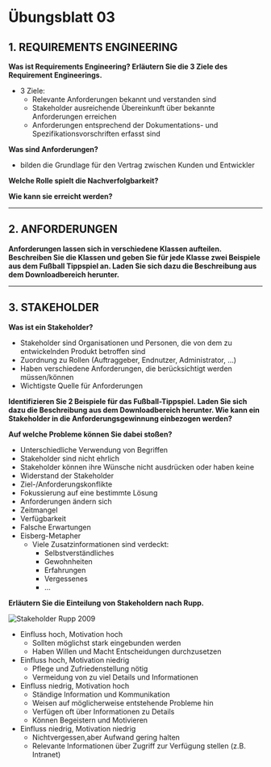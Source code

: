 # Übungsblatt 03
## 1. REQUIREMENTS ENGINEERING
**Was ist Requirements Engineering? Erläutern Sie die 3 Ziele des Requirement Engineerings.**

* 3 Ziele:
  * Relevante Anforderungen bekannt und verstanden sind
  * Stakeholder ausreichende Übereinkunft über bekannte Anforderungen erreichen
  * Anforderungen entsprechend der Dokumentations- und Spezifikationsvorschriften erfasst sind

**Was sind Anforderungen?**
* bilden die Grundlage für den Vertrag zwischen Kunden und Entwickler

**Welche Rolle spielt die Nachverfolgbarkeit?**

**Wie kann sie erreicht werden?**

---
## 2. ANFORDERUNGEN
**Anforderungen lassen sich in verschiedene Klassen aufteilen. Beschreiben Sie die Klassen und geben Sie für jede Klasse zwei Beispiele aus dem Fußball Tippspiel an. Laden Sie sich dazu die Beschreibung aus dem Downloadbereich herunter.**

---
## 3. STAKEHOLDER
**Was ist ein Stakeholder?**
* Stakeholder sind Organisationen und Personen, die von dem zu entwickelnden Produkt betroffen sind
* Zuordnung zu Rollen (Auftraggeber, Endnutzer, Administrator, ...)
* Haben verschiedene Anforderungen, die berücksichtigt werden müssen/können
* Wichtigste Quelle für Anforderungen

**Identifizieren Sie 2 Beispiele für das Fußball-Tippspiel. Laden Sie sich dazu die Beschreibung aus dem Downloadbereich herunter. Wie kann ein Stakeholder in die Anforderungsgewinnung einbezogen werden?**

**Auf welche Probleme können Sie dabei stoßen?**
* Unterschiedliche Verwendung von Begriffen
* Stakeholder sind nicht ehrlich
* Stakeholder können ihre Wünsche nicht ausdrücken oder haben keine
* Widerstand der Stakeholder
* Ziel-/Anforderungskonflikte
* Fokussierung auf eine bestimmte Lösung
* Anforderungen ändern sich
* Zeitmangel
* Verfügbarkeit
* Falsche Erwartungen
* Eisberg-Metapher
  * Viele Zusatzinformationen sind verdeckt:
    * Selbstverständliches
    * Gewohnheiten
    * Erfahrungen
    * Vergessenes
    * ...

**Erläutern Sie die Einteilung von Stakeholdern nach Rupp.**

![Stakeholder Rupp 2009](Stakeholder_Rupp.jpg)

* Einfluss hoch, Motivation hoch
  * Sollten möglichst stark eingebunden werden
  * Haben Willen und Macht Entscheidungen durchzusetzen
* Einfluss hoch, Motivation niedrig
  * Pflege und Zufriedenstellung nötig
  * Vermeidung von zu viel Details und Informationen
* Einfluss niedrig, Motivation hoch
  * Ständige Information und Kommunikation
  * Weisen auf möglicherweise entstehende Probleme hin
  * Verfügen oft über Informationen zu Details
  * Können Begeistern und Motivieren
* Einfluss niedrig, Motivation niedrig
  * Nichtvergessen,aber Aufwand gering halten
  * Relevante Informationen über Zugriff zur Verfügung stellen (z.B. Intranet)
